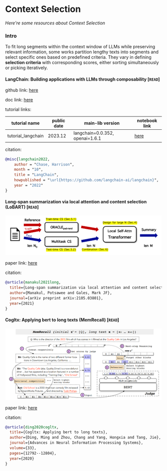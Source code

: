 # Context Selection
*Here're some resources about Context Selection*


### Intro

To fit long segments within the context window of LLMs while preserving relevant information, some works partition
lengthy texts into segments and select specific ones based on predefined criteria. They vary in defining **selection criteria** with corresponding scores, either sorting simultaneously or picking iteratively.




#### LangChain: Building applications with LLMs through composability [`READ`]

github link: [here](https://github.com/langchain-ai/langchain)

doc link: [here](https://python.langchain.com/docs/get_started/introduction)

tutorial links:

|tutorial name|public date|main-lib version|notebook link|
|-|-|-|-|
|tutorial_langchain|2023.12|langchain=0.0.352, openai=1.6.1|[here](../notebooks/tutorial_langchain.ipynb)|


citation:

```bibtex
@misc{langchain2022,
    author = "Chase, Harrison",
    month = "10",
    title = "LangChain",
    howpublished = "\url{https://github.com/langchain-ai/langchain}",
    year = "2022"
}
```

#### Long-span summarization via local attention and content selection (LoBART) [`READ`]

<p align="center">
  <img src="../../imgs/lobart.png" width="800"></img>
</p>

paper link: [here](https://arxiv.org/pdf/2105.03801)

citation:

```bibtex
@article{manakul2021long,
  title={Long-span summarization via local attention and content selection},
  author={Manakul, Potsawee and Gales, Mark JF},
  journal={arXiv preprint arXiv:2105.03801},
  year={2021}
}
```


#### Cogltx: Applying bert to long texts (MemRecall) [`READ`]

<p align="center">
  <img src="../../imgs/cogltx.png" width="800"></img>
</p>

paper link: [here](https://proceedings.neurips.cc/paper/2020/file/96671501524948bc3937b4b30d0e57b9-Paper.pdf)

citation:

```bibtex
@article{ding2020cogltx,
  title={Cogltx: Applying bert to long texts},
  author={Ding, Ming and Zhou, Chang and Yang, Hongxia and Tang, Jie},
  journal={Advances in Neural Information Processing Systems},
  volume={33},
  pages={12792--12804},
  year={2020}
}
```